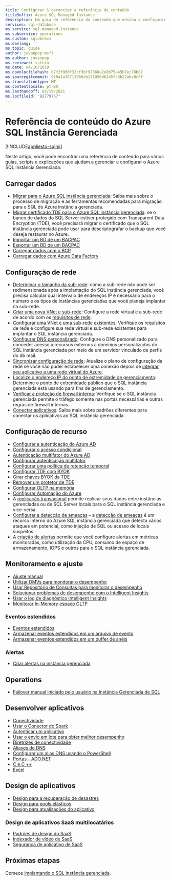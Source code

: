 ```yaml
---
title: Configurar & gerenciar a referência de conteúdo
titleSuffix: Azure SQL Managed Instance
description: Um guia de referência do conteúdo que ensina a configurar e gerenciar o Azure SQL Instância Gerenciada.
services: sql-database
ms.service: sql-managed-instance
ms.subservice: operations
ms.custom: sqldbrb=1
ms.devlang: ''
ms.topic: guide
author: jovanpop-msft
ms.author: jovanpop
ms.reviewer: sstein
ms.date: 04/16/2019
ms.openlocfilehash: b7f2f060f32cf3bf92660a2e8b75a45b7ec76b82
ms.sourcegitcommit: 910a1a38711966cb171050db245fc3b22abc8c5f
ms.translationtype: MT
ms.contentlocale: pt-BR
ms.lasthandoff: 03/19/2021
ms.locfileid: "92779757"
---
```

# <a name="azure-sql-managed-instance-content-reference"></a>Referência de conteúdo do Azure SQL Instância Gerenciada
[!INCLUDE[appliesto-sqlmi](../includes/appliesto-sqlmi.md)]

Neste artigo, você pode encontrar uma referência de conteúdo para vários guias, scripts e explicações que ajudam a gerenciar e configurar o Azure SQL Instância Gerenciada.

## <a name="load-data"></a>Carregar dados

- [Migrar para o Azure SQL instância gerenciada](migrate-to-instance-from-sql-server.md): Saiba mais sobre o processo de migração e as ferramentas recomendadas para migração para o SQL do Azure instância gerenciada.
- [Migrar certificado TDE para o Azure SQL instância gerenciada](tde-certificate-migrate.md): se o banco de dados do SQL Server estiver protegido com Transparent Data Encryption (TDE), você precisará migrar o certificado que o SQL instância gerenciada pode usar para descriptografar o backup que você deseja restaurar no Azure.
- [Importar um BD de um BACPAC](../database/database-import.md)
- [Exportar um BD de um BACPAC](../database/database-export.md)
- [Carregar dados com o BCP](../load-from-csv-with-bcp.md)
- [Carregar dados com Azure Data Factory](../../data-factory/connector-azure-sql-database.md?toc=/azure/sql-database/toc.json)

## <a name="network-configuration"></a>Configuração de rede

- [Determinar o tamanho da sub-rede](vnet-subnet-determine-size.md): como a sub-rede não pode ser redimensionada após a implantação do SQL instância gerenciada, você precisa calcular qual intervalo de endereços IP é necessário para o número e os tipos de instâncias gerenciadas que você planeja implantar na sub-rede. 
- [Criar uma nova VNet e sub-rede](virtual-network-subnet-create-arm-template.md): Configure a rede virtual e a sub-rede de acordo com os [requisitos de rede](connectivity-architecture-overview.md#network-requirements). 
- [Configurar uma VNet e uma sub-rede existentes](vnet-existing-add-subnet.md): Verifique os requisitos de rede e configure sua rede virtual e sub-rede existentes para implantar o SQL instância gerenciada. 
- [Configurar DNS personalizado](custom-dns-configure.md): Configure o DNS personalizado para conceder acesso a recursos externos a domínios personalizados do SQL instância gerenciada por meio de um servidor vinculado de perfis do db mail. 
- [Sincronizar configuração de rede](azure-app-sync-network-configuration.md): Atualize o plano de configuração de rede se você não puder estabelecer uma conexão depois de [integrar seu aplicativo a uma rede virtual do Azure](../../app-service/web-sites-integrate-with-vnet.md).
- [Localize o endereço IP do ponto de extremidade de gerenciamento](management-endpoint-find-ip-address.md): Determine o ponto de extremidade público que o SQL instância gerenciada está usando para fins de gerenciamento. 
- [Verificar a proteção de firewall interna](management-endpoint-verify-built-in-firewall.md): Verifique se o SQL instância gerenciada permite o tráfego somente nas portas necessárias e outras regras de firewall internas. 
- [Conectar aplicativos](connect-application-instance.md): Saiba mais sobre padrões diferentes para conectar os aplicativos ao SQL instância gerenciada.

## <a name="feature-configuration"></a>Configuração de recurso

- [Configurar a autenticação do Azure AD](../database/authentication-aad-configure.md)
- [Configurar o acesso condicional](../database/conditional-access-configure.md)
- [Autenticação multifator do Azure AD](../database/authentication-mfa-ssms-overview.md)
- [Configurar autenticação multifator](../database/authentication-mfa-ssms-configure.md)
- [Configurar uma política de retenção temporal](../database/temporal-tables-retention-policy.md)
- [Configurar TDE com BYOK](../database/transparent-data-encryption-byok-configure.md)
- [Girar chaves BYOK da TDE](../database/transparent-data-encryption-byok-key-rotation.md)
- [Remover um protetor de TDE](../database/transparent-data-encryption-byok-remove-tde-protector.md)
- [Configurar OLTP na memória](../in-memory-oltp-configure.md)
- [Configurar Automação do Azure](../database/automation-manage.md)
- A [replicação transacional](replication-between-two-instances-configure-tutorial.md) permite replicar seus dados entre instâncias gerenciadas ou de SQL Server locais para o SQL instância gerenciada e vice-versa.
- [Configurar a detecção de ameaças](threat-detection-configure.md) – a [detecção de ameaças](../database/threat-detection-overview.md) é um recurso interno do Azure SQL instância gerenciada que detecta vários ataques em potencial, como injeção de SQL ou acesso de locais suspeitos. 
- A [criação de alertas](alerts-create.md) permite que você configure alertas em métricas monitoradas, como utilização da CPU, consumo de espaço de armazenamento, IOPS e outros para o SQL instância gerenciada. 

## <a name="monitoring-and-tuning"></a>Monitoramento e ajuste

- [Ajuste manual](../database/performance-guidance.md)
- [Utilizar DMVs para monitorar o desempenho](../database/monitoring-with-dmvs.md)
- [Usar Repositório de Consultas para monitorar o desempenho](/sql/relational-databases/performance/best-practice-with-the-query-store#Insight)
- [Solucionar problemas de desempenho com o Intelligent Insights](../database/intelligent-insights-troubleshoot-performance.md)
- [Usar o log de diagnóstico Intelligent Insights](../database/intelligent-insights-use-diagnostics-log.md)
- [Monitorar In-Memory espaço OLTP](../in-memory-oltp-monitor-space.md)

### <a name="extended-events"></a>Eventos estendidos

- [Eventos estendidos](../database/xevent-db-diff-from-svr.md)
- [Armazenar eventos estendidos em um arquivo de evento](../database/xevent-code-event-file.md)
- [Armazenar eventos estendidos em um buffer de anéis](../database/xevent-code-ring-buffer.md)

### <a name="alerting"></a>Alertas

- [Criar alertas na instância gerenciada](alerts-create.md)

## <a name="operations"></a>Operations

- [Failover manual iniciado pelo usuário na Instância Gerenciada de SQL](user-initiated-failover.md)

## <a name="develop-applications"></a>Desenvolver aplicativos

- [Conectividade](../database/connect-query-content-reference-guide.md#libraries)
- [Usar o Conector do Spark](../../cosmos-db/spark-connector.md)
- [Autenticar um aplicativo](../database/application-authentication-get-client-id-keys.md)
- [Usar o envio em lote para obter melhor desempenho](../performance-improve-use-batching.md)
- [Diretrizes de conectividade](../database/troubleshoot-common-connectivity-issues.md)
- [Aliases de DNS](../database/dns-alias-overview.md)
- [Configurar um alias DNS usando o PowerShell](../database/dns-alias-powershell-create.md)
- [Portas - ADO.NET](../database/adonet-v12-develop-direct-route-ports.md)
- [C e C ++](../database/develop-cplusplus-simple.md)
- [Excel](../database/connect-excel.md)

## <a name="design-applications"></a>Design de aplicativos

- [Design para a recuperação de desastres](../database/designing-cloud-solutions-for-disaster-recovery.md)
- [Design para pools elásticos](../database/disaster-recovery-strategies-for-applications-with-elastic-pool.md)
- [Design para atualizações do aplicativo](../database/manage-application-rolling-upgrade.md)

### <a name="design-multi-tenant-saas-applications"></a>Design de aplicativos SaaS multilocatários

- [Padrões de design do SaaS](../database/saas-tenancy-app-design-patterns.md)
- [Indexador de vídeo de SaaS](../database/saas-tenancy-video-index-wingtip-brk3120-20171011.md)
- [Segurança de aplicativo de SaaS](../database/saas-tenancy-elastic-tools-multi-tenant-row-level-security.md)

## <a name="next-steps"></a>Próximas etapas

Comece [implantando o SQL instância gerenciada](instance-create-quickstart.md).